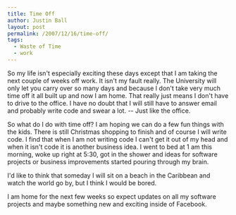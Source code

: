 ```yaml
---
title: Time Off
author: Justin Ball
layout: post
permalink: /2007/12/16/time-off/
tags:
  - Waste of Time
  - work
---
```


So my life isn't especially exciting these days except that I am taking the next couple of weeks off work. It isn't my fault really. The University will only let you carry over so many days and because I don't take very much time off it all built up and now I am home. That really just means I don't have to drive to the office. I have no doubt that I will still have to answer email and probably write code and swear a lot. -- Just like the office.

So what do I do with time off? I am hoping we can do a few fun things with the kids. There is still Christmas shopping to finish and of course I will write code. I find that when I am not writing code I can't get it out of my head and when it isn't code it is another business idea. I went to bed at 1 am this morning, woke up right at 5:30, got in the shower and ideas for software projects or business improvements started pouring through my brain.

I'd like to think that someday I will sit on a beach in the Caribbean and watch the world go by, but I think I would be bored.

I am home for the next few weeks so expect updates on all my software projects and maybe something new and exciting inside of Facebook.